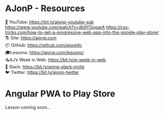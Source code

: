 # AJonP - Resources

🎥 YouTube: https://bit.ly/ajonp-youtube-sub  
   https://www.youtube.com/watch?v=db9Y5jyparA
   https://css-tricks.com/how-to-get-a-progressive-web-app-into-the-google-play-store/
🌎 Site: https://ajonp.com  
📦 GitHub: https://github.com/ajonpllc  
🎓Lessons: https://ajonp.com/lessons/  
🗞AJ’s Week in Web: https://bit.ly/aj-week-in-web  
💬 Slack: https://bit.ly/ajonp-slack-invite  
🐦 Twitter: https://bit.ly/ajonp-twitter

# Angular PWA to Play Store

Lesson coming soon...
